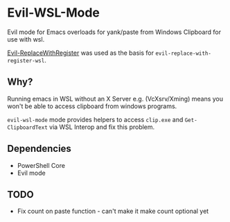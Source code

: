 # Evil-WSL-Mode
Evil mode for Emacs overloads for yank/paste from Windows Clipboard for use with wsl.

[Evil-ReplaceWithRegister](https://github.com/Dewdrops/evil-ReplaceWithRegister) was used as the basis for `evil-replace-with-register-wsl`.

## Why?
Running emacs in WSL without an X Server e.g. (VcXsrv/Xming) means you won't be able to access clipboard from windows programs. 

`evil-wsl-mode` mode provides helpers to access `clip.exe` and `Get-ClipboardText` via WSL Interop and fix this problem.
## Dependencies
- PowerShell Core
- Evil mode

## TODO
- Fix count on paste function - can't make it make count optional yet
